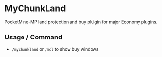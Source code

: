 # MyChunkLand
PocketMine-MP land protection and buy pluigin for major Economy plugins.

## Usage / Command
- `/mychunkland` or `/mcl` to show buy windows
